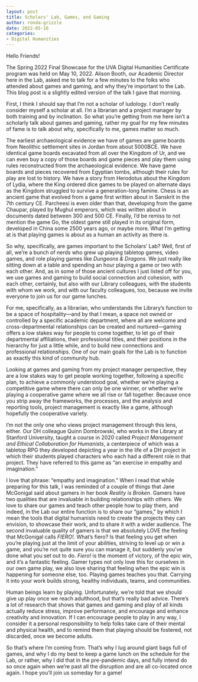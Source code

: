 ```yaml
---
layout: post
title: Scholars' Lab, Games, and Gaming
author: ronda-grizzle
date: 2022-05-16
categories:
- Digital Humanities
---
```


Hello Friends!

The Spring 2022 Final Showcase for the UVA Digital Humanities Certificate program was held on May 10, 2022. Alison Booth, our Academic Director here in the Lab, asked me to talk for a few minutes to the folks who attended about games and gaming, and why they’re important to the Lab. This blog post is a slightly edited version of the talk I gave that morning.

First, I think I should say that I’m not a scholar of ludology. I don’t really consider myself a scholar at all. I’m a librarian and a project manager by both training and by inclination. So what you’re getting from me here isn’t a scholarly talk about games and gaming, rather my goal for my few minutes of fame is to talk about why, specifically to me, games matter so much.

The earliest archaeological evidence we have of games are game boards from Neolithic settlement sites in Jordan from about 5000BCE. We have identical game boards excavated from all over the Kingdom of Ur, and we can even buy a copy of those boards and game pieces and play them using rules reconstructed from the archaeological evidence. We have game boards and pieces recovered from Egyptian tombs, although their rules for play are lost to history. We have a story from Herodotus about the Kingdom of Lydia, where the King ordered dice games to be played on alternate days as the Kingdom struggled to survive a generation-long famine. Chess is an ancient game that evolved from a game first written about in Sanskrit in the 7th century CE. Parcheesi is even older than that, developing from the game Chaupar, played by Mughul emperors, which was written about in documents dated between 300 and 500 CE. Finally, I’d be remiss to not mention the game Go, the oldest game still played in its original form, developed in China some 2500 years ago, or maybe more. What I’m getting at is that playing games is about as a human an activity as there is. 

So why, specifically, are games important to the Scholars’ Lab? Well, first of all, we’re a bunch of nerds who grew up playing tabletop games, video games, and role playing games like *Dungeons & Dragons*. We just really like sitting down at a table and spending an hour playing a game or two with each other. And, as in some of those ancient cultures I just listed off for you, we use games and gaming to build social connection and cohesion, with each other, certainly, but also with our Library colleagues, with the students with whom we work, and with our faculty colleagues, too, because we invite everyone to join us for our game lunches. 

For me, specifically, as a librarian, who understands the Library’s function to be a space of hospitality—and by that I mean, a space not owned or controlled by a specific academic department, where all are welcome and cross-departmental relationships can be created and nurtured—gaming offers a low stakes way for people to come together, to let go of their departmental affiliations, their professional titles, and their positions in the hierarchy for just a little while, and to build new connections and professional relationships. One of our main goals for the Lab is to function as exactly this kind of community hub.

Looking at games and gaming from my project manager perspective, they are a low stakes way to get people working together, following a specific plan, to achieve a commonly understood goal, whether we’re playing a competitive game where there can only be one winner, or whether we’re playing a cooperative game where we all rise or fall together. Because once you strip away the frameworks, the processes, and the analysis and reporting tools, project management is exactly like a game, although hopefully the cooperative variety. 

I’m not the only one who views project management through this lens, either. Our DH colleague Quinn Dombrowski, who works in the Library at Stanford University, taught a course in 2020 called *Project Management and Ethical Collaboration for Humanists*, a centerpiece of which was a tabletop RPG they developed depicting a year in the life of a DH project in which their students played characters who each had a different role in that project. They have referred to this game as “an exercise in empathy and imagination.”

I love that phrase: “empathy and imagination.” When I read that while preparing for this talk, I was reminded of a couple of things that Jane McGonigal said about gamers in her book *Reality is Broken*. Gamers have two qualities that are invaluable in building relationships with others. We love to share our games and teach other people how to play them, and indeed, in the Lab our entire function is to share our “games,” by which I mean the tools that digital humanists need to create the projects they can envision, to showcase their work, and to share it with a wider audience. The second invaluable quality of gamers is that we absolutely LOVE the feeling that McGonigal calls *FIERO!*. What’s fiero? Is that feeling you get when you’re playing just at the limit of your abilities, striving to level up or win a game, and you’re not quite sure you can manage it, but suddenly you’ve done what you set out to do. *Fiero!* is the moment of victory, of the epic win, and it’s a fantastic feeling. Gamer types not only love this for ourselves in our own game play, we also love sharing that feeling when the epic win is happening for someone else, too. Playing games teaches you that. Carrying it into your work builds strong, healthy individuals, teams, and communities.

Human beings learn by playing. Unfortunately, we’re told that we should give up play once we reach adulthood, but that’s really bad advice. There’s a lot of research that shows that games and gaming and play of all kinds actually reduce stress, improve performance, and encourage and enhance creativity and innovation. If I can encourage people to play in any way, I consider it a personal responsibility to help folks take care of their mental and physical health, and to remind them that playing should be fostered, not discarded, once we become adults.

So that’s where I’m coming from. That’s why I lug around giant bags full of games, and why I do my best to keep a game lunch on the schedule for the Lab, or rather, why I did that in the pre-pandemic days, and fully intend do so once again when we’re past all the disruption and are all co-located once again. I hope you’ll join us someday for a game!



